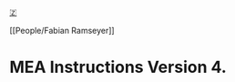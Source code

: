 [🇿](zotero://select/library/items/SCH5MCVA)

[[People/Fabian Ramseyer]] 
# MEA Instructions Version 4.

